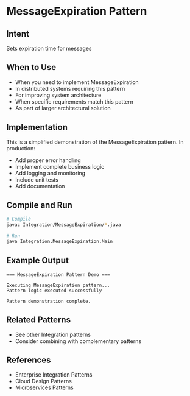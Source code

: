 # MessageExpiration Pattern

## Intent
Sets expiration time for messages

## When to Use
- When you need to implement MessageExpiration
- In distributed systems requiring this pattern
- For improving system architecture
- When specific requirements match this pattern
- As part of larger architectural solution

## Implementation
This is a simplified demonstration of the MessageExpiration pattern. In production:
- Add proper error handling
- Implement complete business logic
- Add logging and monitoring
- Include unit tests
- Add documentation

## Compile and Run
```bash
# Compile
javac Integration/MessageExpiration/*.java

# Run
java Integration.MessageExpiration.Main
```

## Example Output
```
=== MessageExpiration Pattern Demo ===

Executing MessageExpiration pattern...
Pattern logic executed successfully

Pattern demonstration complete.
```

## Related Patterns
- See other Integration patterns
- Consider combining with complementary patterns

## References
- Enterprise Integration Patterns
- Cloud Design Patterns
- Microservices Patterns
